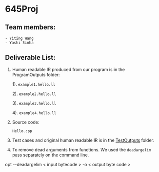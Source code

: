 # 645Proj
## Team members:
    
    - Yiting Wang
    - Yashi Sinha

## Deliverable List:

1. Human readable IR produced from our program is in the ProgramOutputs folder:
    
    1). `example1.hello.ll`

    2). `example2.hello.ll`

    3). `example3.hello.ll`

    4). `example4.hello.ll`

2. Source code:
    
    `Hello.cpp`
3. Test cases and original human readable IR is in the [TestOutputs](645Proj/tree/main/ProgramOutputs) folder:

4. To remove dead arguments from functions. We used the `deadargelim` pass separately on the command line.

opt --deadargelim < input bytecode > -o < output byte code >
